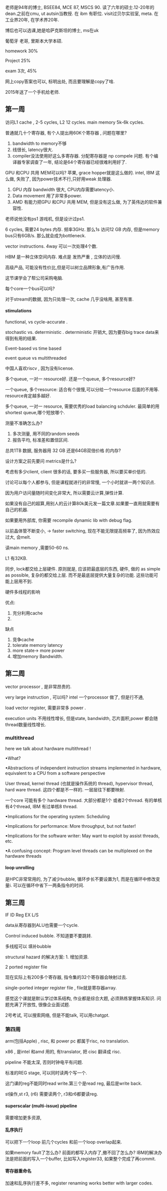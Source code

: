 老师是94年的博士, BSEE84,  MCE  87,  MSCS 90. 读了六年的硕士.12-20年的dean.之前在cmu, ut autsin当教授. 在 ibm 有职位. visit过贝尔实验室, meta. 在工业界20年, 在学术界20年.  

博后也可以选课,她是哈萨克斯坦的博士, ms在uk

葡萄牙 老哥, 里斯本大学本硕.

homework 30% 

Project 25%

exam 3次,  45%

网上copy答案也可以,  标明出处, 而且要理解是copy了啥.

2015年送了一个手机给老师.

## 第一周

访问L1 cache , 2-5 cycles, L2 12 cycles. main memory 5k-6k cycles.

普通就几十个寄存器, 有个人提出用60K个寄存器  , 问题在哪里?

1. bandwidth to memory不够
2. 线很长, latency很大. 
3. compiler没法使用好这么多寄存器. 分配寄存器是 np compele 问题.   有个编译器专家调查了一年, 结论是64个寄存器已经很难利用好了.

GPU 和CPU 共用 MEM可以吗?  苹果,  grace hopper就是这么做的. intel, IBM 这么做, 失败了, 因为power技术不行,只好用weak 处理器. 

1. GPU 内存 bandwidth 很大, CPU内存需要latency小. 
2. Data movement 用了非常多power.
3. AMD 有能力把GPU 和CPU 共用 MEM, 但是没有这么做, 为了英伟达的软件兼容性.

老师说他没有ps1 游戏机, 但是设计过ps1.

6 cycles, 需要24 bytes 内存.  频率3GHz. 那么1s 访问12 GB 内存, 但是memory bus只有6GB/s. 那么就会成为bottleneck.

vector instructions. 4way  可以一次处理4个数. 

HBM 是一种立体空间内存.   难点是 发热严重 ,  立体的访问慢. 

高级产品, 可能没有性价比,但是可以树立品牌形象,有广告作用.  

这节课学会了帮公司采购电脑.

每个core一个bus可以吗? 

对于stream的数据, 因为只处理一次,  cache 几乎没啥用, 甚至有害. 

#### stimulations

functional, vs cycle-accurate .

stochastic vs. deterministic .   deterministic 开销大, 因为要存big trace data来得到有用的结果.

Event-based vs time based

event queue vs multithreaded

中国人喜欢riscv , 因为没有license.

多个queue, 一对一 resource好. 还是一个queue,  多个resource好?

一个queue,  多个resource:   适合有个很慢,可以分给一个resource 后面的不用等. resource肯定越多越好. 

 多个queue, 一对一 resource, 需要优秀的load balancing schduler.   最简单的用shortest queue,哪个短放哪个. 

测量不准确怎么办?

1. 多次测量, 用不同的random seeds
2. 报告平均, 标准差和置信区间. 

总共1TB 数据, 服务器用 32 GB 还是64GB双倍价格 的内存? 

设计方案之前先要问 metrics是什么? 

考虑有多少client, client 很多的话, 要多买一些服务器, 所以要买单价低的. 

讨论可以每个人都参与, 但是课程就进行的非常慢, 一个小时就讲一两个知识点. 

因为用户访问量随时间变化非常大, 所以需要云计算,弹性计算. 

如果没有自己的超算,用别人的云计算80k美元发一篇文章.如果要一直用就需要有自己的机器. 

如果要用外部库, 你需要 recompile dynamic lib with debug flag.

以前晶体管不断变小, ->  faster switching, 现在不能无限提高频率了, 因为热效应过大, 会melt. 

读main memory ,需要50-60 ns.

L1  有32KB.

同步, lock都交给上层硬件. 原则就是, 应该把最底层的东西, 硬件,  做的 as simple as possible, 复杂的都交给上层. 而不是最底层提供大量复杂的功能. 这些功能可能上层用不到. 

硬件多线程的影响

优点:

1. 充分利用cache
2. 

缺点

1. 竞争cache
2. tolerate memory latency
3. more state-> more power
4. 增加memory Bandwidth.

## 第二周

vector processor , 是非常昂贵的. 

very large instruction , 可以吗? intel 一个processor 做了, 但是行不通, 

load vector register, 需要非常多 power .

execution units 不用线性增长, 但是state, bandwidth, 芯片面积,power 都会随thread数量线性增长. 

### multithread

here we talk about hardware multithread ! 

•What?

•Abstractions of independent instruction streams implemented in hardware, equivalent to a CPU from a software perspective

User thread, kernel thread (也就是操作系统的 thread),  hypervisor thread, hard ware thread. 这四个都是不一样的. 一层层往下都要映射. 

一个core 可能有多个 hardware thread.  大部分都是1个 或者2个thread.  有的单核有4个thread, IBM 有过单核8 thread. 

•Implications for the operating system: Scheduling

•Implications for performance: More throughput, but not faster!

•Implications for the software writer: May want to exploit by assist threads, etc.

•A confusing concept: Program level threads can be multiplexed on the hardware threads



#### loop unrolling

是HPC非常常用的, 为了减少bubble, 循环步长不要设置为1, 而是在循环中修改变量i. 可以在循环中省下一两条指令的时间. 

## 第三周



IF ID Reg  EX  L/S

data从寄存器到ALU也需要一个cycle.

Control induced bubble. 不知道要不要跳转. 

多线程可以 填补bubble

structural hazard 的解决方案:  1.  增加资源. 

2 ported register file

现在实际上有200多个寄存器, 指令集的32个寄存器会映射过去. 

single-ported integer register file , file就是寄存器array. 

感觉这个课就是默认学过体系结构, 作业都是综合大题, 必须熟练掌握体系知识. 问题充满了开放性, 很像企业面试题. 



2号考试, 可以搜索网络, 但是不能talk, 可以用chatgpt.



### 第四周

arm(包括Apple) , risc, 和 power pc 都属于risc,  no translation.  

x86 , 是intel 和amd 用的, 有translator, 把 cisc 翻译成 risc.

pipeline 不能太深, 否则时钟电平有问题. 

标准的REG stage, 可以同时读两个写一个.

这门课的reg不能同时read write.第三个是read reg, 最后是write back.

st操作,st r3, (r6) 需要读两个,  r3和r6都要读reg.

#### superscalar (multi-issue) pipeline

需要增加更多资源, 

#### 乱序执行

可以把下一个loop 前几个cycles 和前一个loop overlap起来. 

如果memory fault了怎么办?  前面的都写入内存了,撤不回了怎么办?   IBM的解决办法是把前面的写入一个buffer, 比如写入register33,  如果整个完成了再commit.

#### 寄存器重命名

加速和乱序执行差不多, register renaming works better with larger codes.

